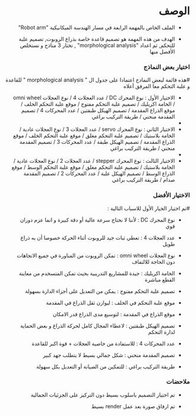 <h1 dir="rtl"> الوصف </h1>

<div dir="rtl">

- الملف الخاص بالمهمة الرابعة في مسار الهندسة الميكانيكية  "Robot arm"

- الهدف من هذه المهمة هو تصميم قاعدة خاصة بذراع الروبوت, تصميم علبة للتحكم, ثم اعداد "morphological analysis" , نختار 3 مناذج  و نستخلص الأفضل منها

</div>


<h3 dir="rtl"> اختيار بعض النماذج </h3>

<div dir="rtl">

#هذه قائمة لبعض النمادج اعتمادا على جدول ال " morphological analysis " للقاعدة و علبة التحكم معا المرفق أعلاه
  
- الاختيار الأول : نوع المحرك DC / عدد العجلات 4 / نوع العجلات omni wheel / الخامة اكريليك / تصميم علبة التحكم مفتوح / موقع علبة التحكم الخلف / موقع الذراع المقدمة / تصميم الهيكل طبقتين / عدد المحركات 4 / تصميم المقدمة منحني / طريقة التركيب براغي 
- 
- الاختيار الثاني : نوع المحرك servo / عدد العجلات 3 / نوع العجلات عادية / الخامة بلاستيك / تصميم علبة التحكم مغلق / موقع علبة التحكم الخلف / موقع الذراع المقدمة / تصميم الهيكل طبقة / عدد المحركات 3 / تصميم المقدمة منحني / طريقة التركيب براغي
- 
- الاختيار الثالث : نوع المحرك stepper / عدد العجلات 2 / نوع العجلات عادية / الخامة بلاستيك / تصميم علبة التحكم مغلق / موقع علبة التحكم الوسط / موقع الذراع الوسط / تصميم الهيكل علبة / عدد المحركات 2 / تصميم المقدمة صدام / طريقة التركيب براغي

  
</div>


<h3 dir="rtl"> الاختيار الأفضل </h3>

<div dir="rtl">

#تم اختيار الخيار الأول للاسباب التالية :
  
- نوع المحرك DC : لأننا لا نحتاج سرعة عالية أو دقة كبيرة و انما عزم دوران قوي
- عدد العجلات 4 : تعطي ثبات جيد للروبوت أثناء الحركة خصوصا أن به ذراع طويل
- نوع العجلات omni wheel : تمكن الروبوت من المناورة في جميع الاتجاهات دون الحاجة للالتفاف
- الخامة اكريليك : جيدة للمشاريع التدريبية بحيث تمكن المتسخدم من معاينة القطع مباشرة
- تصميم علبة التحكم مفتوح : يمكن من التعديل على أجزاء الدارة بسهولة
- موقع علبة التحكم في الخلف : ليوازن ثقل الذراع في المقدمة
- موقع الذراع في المقدمة : لتوسيع مدى الذراع قدر الامكان
- تصميم الهيكل طبقتين : لاعطاء المجال كامل لحركة الذراع و بعض الحماية لدارة التحكم
- عدد المحركات 4 : للاستفادة من خاصية العجلات + قوة اكبر للقاعدة
- تصميم المقدمة منحني : شكل جمالي بسيط لا يتطلب جهد كبير
- طريقة التركيب براغي : للتمكين من الصيانة أو التعديل بكل سهولة

  </div>
  

<h3 dir="rtl"> ملاحضات </h3>

<div dir="rtl">

- تم اختيار التصميم باسلوب بسيط دون التركيز على الجزئيات الجمالية

- تم ارفاق صورة بعد عمل render بسيط

  </div>
